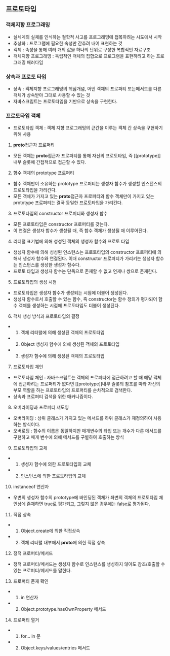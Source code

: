 ## 프로토타입

### 객체지향 프로그래밍

- 실세계의 실체를 인식하는 철학적 사고를 프로그래밍에 접목하려는 시도에서 시작
- 추상화 : 프로그램에 필요한 속성만 간추려 내어 표현하는 것
- 객체 : 속성을 통해 여러 개의 값을 하나의 단위로 구성한 복합적인 자료구조
- 객체지향 프로그래밍 : 독립적인 객체의 집합으로 프로그램을 표현하려고 하는 프로그래밍 패러다임

### 상속과 프로토 타입

- 상속 : 객체지향 프로그래밍의 핵심개념, 어떤 객체의 프로퍼티 또는메서드를 다른 객체가 상속받아 그대로 사용할 수 있는 것
- 자바스크립트는 프로토타입을 기반으로 상속을 구현한다.

### 프로토타입 객체

- 프로토타입 객체 : 객체 지향 프로그래밍의 근간을 이루는 객체 간 상속을 구현하기 위해 사용

1. **proto**접근자 프로퍼티

- 모든 객체는 **proto**접근자 프로퍼티를 통해 자신의 프로토타입, 즉 [[prototype]] 내부 슬롯에 간접적으로 접근할 수 있다.

2. 함수 객체의 prototype 프로퍼티

- 함수 객체만이 소유하는 prototype 프로퍼티는 생성자 함수가 생성할 인스턴스의 프로토타입을 가리킨다.
- 모든 객체가 가지고 있는 **proto**접근자 프로퍼티와 함수 객체만이 가지고 있는 prototype 프로퍼티는 결국 동일한 프로토타입을 가리킨다.

3. 프로토타입의 constructor 프로퍼티와 생성자 함수

- 모든 프로토타입은 constructor 프로퍼티를 갖는다.
- 이 연결은 생성자 함수가 생성될 때, 즉 함수 객체가 생성될 때 이루어진다.

4. 리터럴 표기법에 의해 성성된 객체의 생성자 함수와 프로토 타입

- 생성자 함수에 의해 성성된 인스턴스는 프로토타입의 constructor 프로퍼티에 의해서 생성자 함수와 연결된다. 이때 constructor 프로퍼티가 가리키는 생성자 함수는 인스턴스를 생성한 생성자 함수다.
- 프로토 타입과 생성자 함수는 단독으로 존재할 수 없고 언제나 쌍으로 존재한다.

5. 프로토타입의 생성 시점

- 프로토타입은 생성자 함수가 생성되는 시점에 더불어 생성된다.
- 생성자 함수로서 호출할 수 있는 함수, 즉 constructor는 함수 정의가 평가되어 함수 객체를 생성하는 시점에 프로토타입도 더불어 생성된다.

6. 객체 생성 방식과 프로토타입의 결정

- 1. 객체 리터럴에 의해 생성된 객체의 프로토타입
- 2. Object 생성자 함수에 의해 생성된 객체의 프로토타입
- 3. 생성자 함수에 의해 생성된 객체의 프로토타입

7. 프로토타입 체인

- 프로토타입 체인 : 자바스크립트는 객체의 프로퍼티에 접근하려고 할 때 해당 객체에 접근하려는 프로퍼티가 없다면 [[prototype]]내부 슬롯의 참조를 따라 자신의 부모 역할을 하는 프로토타입의 프로퍼티를 순차적으로 검색한다.
- 상속과 프로퍼티 검색을 위한 매커니즘이다.

8. 오버라이딩과 프로퍼티 섀도잉

- 오버라이딩 : 상위 클래스가 가지고 있는 메서드를 하위 클래스가 재정의하여 사용하는 방식이다.
- 오버로딩 : 함수의 이름은 동일하지만 매개변수의 타입 또는 개수가 다른 메서드를 구현하고 매개 변수에 의해 메서드를 구별하여 호출하는 방식

9. 프로토타입의 교체

- 1. 생성자 함수에 의한 프로토타입의 교체
- 2. 인스턴스에 의한 프로토타입의 교체

10. instanceof 연산자

- 우변의 생성자 함수의 prototype에 바인딩된 객체가 좌변의 객체의 프로토타입 체인상에 존재하면 true로 평가되고, 그렇지 않은 경우에는 false로 평가된다.

11. 직접 상속

- 1. Object.create에 의한 직접상속
- 2. 객체 리터럴 내부에서 **proto**에 의한 직접 상속

12. 정적 프로퍼티/메서드

- 정적 프로퍼티/메서드는 생성자 함수로 인스턴스를 생성하지 않아도 참조/호출할 수 있는 프로퍼티/메서드를 말한다.

13. 프로퍼티 존재 확인

- 1. in 연산자
- 2. Object.prototype.hasOwnProperty 메서드

14. 프로퍼티 열거

- 1. for... in 문
- 2. Object.keys/values/entries 메서드
